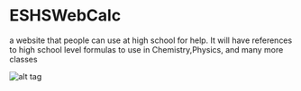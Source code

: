 # ESHSWebCalc

a website that people can use at high school for help.
It will have references to high school level formulas to use in Chemistry,Physics, and many more classes

![alt tag](https://raw.github.com/ESHS-Computer-Science/ESHSWebCalc/img/eshs_webcalc.png)
